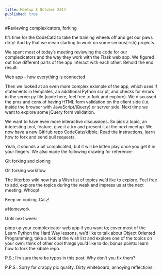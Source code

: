 ```yaml
---
title: Meetup 8 October 2014
published: true
---
```


#Reviewing complexicators, forking

It’s time for the CodeCatz to take the training wheels off and get our paws dirty! And by that we mean starting to work on some serious(-ish) projects.

We spent most of today’s meeting reviewing the code for our complexicators and the way they work with the Flask web app. We figured out how different parts of the app interact with each other. Behold the end result:

Web app - how everything is connected

Then we looked at an even more complex example of the app, which uses if statements in templates, an additional Python script, and checks for errors in the server.py file (code here, feel free to fork and explore). We discussed the pros and cons of having HTML form validation on the client side (i.e. inside the browser with JavaScript/jQuery) or server side. Next time we want to explore some jQuery form validation.

We want to have even more interactive discussions. So pick a topic, an interesting tool, feature, give it a try and present it at the next meetup. We now have a new GitHub repo CodeCatz/kibble. Read the instructions, learn how to fork and send pull requests.

Yeah, it sounds a bit complicated, but it will be kitten play once you get it in your fingers. We also made the following drawing for reference:

Git forking and cloning

Git forking workflow

The litterbox wiki now has a Wish list of topics we’d like to explore. Feel free to add, explore the topics during the week and impress us at the next meeting. Whoop!

Keep on coding, Catz!

#Homework

Until next week:

pimp up your complexicator web app if you want to;
cover most of the Learn Python the Hard Way lessons, we’d like to talk about Object Oriented Programming;
take a look at the wish list and explore one of the topics on your own;
think of other cool things you’d like to do;
bonus points: learn how to fork the kibble repo.

P.S.: I’m sure there be typos in this post. Why don’t you fix them?

P.P.S.: Sorry for crappy pic quality. Dirty whiteboard, annoying reflections.